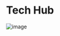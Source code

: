 # Tech Hub 
![image](https://github.com/Developer-vansh/assignment/assets/117535964/a5f7642b-cd16-4dfe-a030-13c02ec31c6e)
